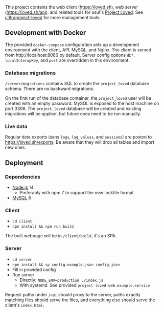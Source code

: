 This project contains the web client (<https://loved.sh>), web server (<https://loved.sh/api>), and related tools for osu!'s [Project Loved](https://osu.ppy.sh/wiki/Project_Loved). See [cl8n/project-loved](https://github.com/cl8n/project-loved) for more management tools.

## Development with Docker

The provided `docker-compose` configuration sets up a development environment with the client, API, MySQL, and Nginx. The client is served from http://localhost:8080 by default. Server config options `db*`, `localInteropKey`, and `port` are overridden in this environment.

### Database migrations

`/server/migrations` contains SQL to create the `project_loved` database schema. There are no backward migrations.

On the first run of the database container, the `project_loved` user will be created with an empty password. MySQL is exposed to the host machine on port 3306. The `project_loved` database will be created and existing migrations will be applied, but future ones need to be run manually.

### Live data

Regular data exports (sans `logs`, `log_values`, and `sessions`) are posted to <https://loved.sh/exports>. Be aware that they will drop all tables and import new ones.

## Deployment

### Dependencies

- [Node.js](https://nodejs.org/en/download/) 14
  - Preferably with npm 7 to support the new lockfile format
- [MySQL](https://dev.mysql.com/downloads/mysql/) 8

### Client

- `cd client`
- `npm install && npm run build`

The built webpage will be in `/client/build`, it's an SPA.

### Server

- `cd server`
- `npm install && cp config.example.json config.json`
- Fill in provided config
- Run server
  - Directly: `NODE_ENV=production ./index.js`
  - With systemd: See provided `project-loved-web.example.service`

Request paths under `/api` should proxy to the server, paths exactly matching files should serve the files, and everything else should serve the client's `index.html`.
